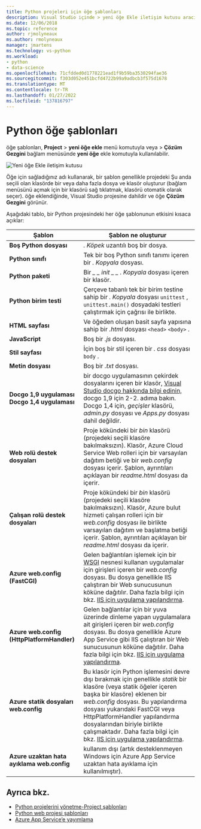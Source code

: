 ```yaml
---
title: Python projeleri için öğe şablonları
description: Visual Studio içinde > yeni öğe Ekle iletişim kutusu aracılığıyla kullanılabilen Python projesi için öğe şablonlarının başvuru listesi.
ms.date: 12/06/2018
ms.topic: reference
author: rjmolyneaux
ms.author: rmolyneaux
manager: jmartens
ms.technology: vs-python
ms.workload:
- python
- data-science
ms.openlocfilehash: 71cfdded0d1778221ead1f9b59ba3530294fae36
ms.sourcegitcommit: f303d052e451bcfd4722b99a9adbcb3f575d1678
ms.translationtype: MT
ms.contentlocale: tr-TR
ms.lasthandoff: 01/27/2022
ms.locfileid: "137816797"
---
```

# <a name="python-item-templates"></a>Python öğe şablonları

öğe şablonları, **Project**  >  **yeni öğe ekle** menü komutuyla veya   >  **Çözüm Gezgini** bağlam menüsünde **yeni öğe** ekle komutuyla kullanılabilir.

![Yeni öğe Ekle iletişim kutusu](media/project-item-templates.png)

Öğe için sağladığınız adı kullanarak, bir şablon genellikle projedeki Şu anda seçili olan klasörde bir veya daha fazla dosya ve klasör oluşturur (bağlam menüsünü açmak için bir klasörü sağ tıklatmak, klasörü otomatik olarak seçer). öğe eklendiğinde, Visual Studio projesine dahildir ve öğe **Çözüm Gezgini** görünür.

Aşağıdaki tablo, bir Python projesindeki her öğe şablonunun etkisini kısaca açıklar:

| Şablon | Şablon ne oluşturur |
| --- | --- |
| **Boş Python dosyası** | *. Köpek* uzantılı boş bir dosya. |
| **Python sınıfı** | Tek bir boş Python sınıfı tanımı içeren bir *. Kopyala* dosyası. |
| **Python paketi** | Bir *\_ \_ init \_ \_ . Kopyala* dosyası içeren bir klasör. |
| **Python birim testi** | Çerçeve tabanlı tek bir birim testine sahip bir *. Kopyala* dosyası `unittest` , `unittest.main()` dosyadaki testleri çalıştırmak için çağrısı ile birlikte. |
| **HTML sayfası** | Ve öğeden oluşan basit sayfa yapısına sahip bir *.html* dosyası `<head>` `<body>` . |
| **JavaScript** | Boş bir  *.js* dosyası. |
| **Stil sayfası** | İçin boş bir stil içeren bir *. css* dosyası `body` . |
| **Metin dosyası** | Boş bir *.txt* dosyası. |
| **Docgo 1,9 uygulaması**<br/>**Docgo 1,4 uygulaması** | bir docgo uygulamasının çekirdek dosyalarını içeren bir klasör, [Visual Studio docgo hakkında bilgi edinin,](learn-django-in-visual-studio-step-02-create-an-app.md#step-2-1-create-an-app-with-a-default-structure) docgo 1,9 için 2-2. adıma bakın. Docgo 1,4 için, *geçişler* klasörü, *admin.py* dosyası ve *Apps.py* dosyası dahil değildir. |
| **Web rolü destek dosyaları** | Proje kökündeki bir *bin* klasörü (projedeki seçili klasöre bakılmaksızın). Klasör, Azure Cloud Service Web rolleri için bir varsayılan dağıtım betiği ve bir *web.config* dosyası içerir. Şablon, ayrıntıları açıklayan bir *readme.html* dosyası da içerir. |
| **Çalışan rolü destek dosyaları** | Proje kökündeki bir *bin* klasörü (projedeki seçili klasöre bakılmaksızın). Klasör, Azure bulut hizmeti çalışan rolleri için bir *web.config* dosyası ile birlikte varsayılan dağıtım ve başlatma betiği içerir. Şablon, ayrıntıları açıklayan bir *readme.html* dosyası da içerir. |
| **Azure web.config (FastCGI)** | Gelen bağlantıları işlemek için bir [WSGI](https://wsgi.readthedocs.io/en/latest/) nesnesi kullanan uygulamalar için girişleri içeren bir *web.config* dosyası. Bu dosya genellikle IIS çalıştıran bir Web sunucusunun köküne dağıtılır. Daha fazla bilgi için bkz. [IIS için uygulama yapılandırma](configure-web-apps-for-iis-windows.md). |
| **Azure web.config (HttpPlatformHandler)** | Gelen bağlantılar için bir yuva üzerinde dinleme yapan uygulamalara ait girişleri içeren bir *web.config* dosyası. Bu dosya genellikle Azure App Service gibi IIS çalıştıran bir Web sunucusunun köküne dağıtılır. Daha fazla bilgi için bkz. [IIS için uygulama yapılandırma](configure-web-apps-for-iis-windows.md). |
| **Azure statik dosyaları web.config** | Bu klasör için Python işlemesini devre dışı bırakmak için genellikle *statik* bir klasöre (veya statik öğeler içeren başka bir klasöre) eklenen bir *web.config* dosyası. Bu yapılandırma dosyası yukarıdaki FastCGI veya HttpPlatformHandler yapılandırma dosyalarından biriyle birlikte çalışmaktadır. Daha fazla bilgi için bkz. [IIS için uygulama yapılandırma](configure-web-apps-for-iis-windows.md). |
| **Azure uzaktan hata ayıklama web.config** | kullanım dışı (artık desteklenmeyen Windows için Azure App Service uzaktan hata ayıklama için kullanılmıştır). |

## <a name="see-also"></a>Ayrıca bkz.

- [Python projelerini yönetme-Project şablonları](managing-python-projects-in-visual-studio.md#project-templates)
- [Python web projesi şablonları](python-web-application-project-templates.md)
- [Azure App Service’e yayımlama](publishing-python-web-applications-to-azure-from-visual-studio.md)
